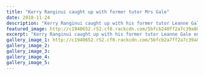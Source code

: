 ```yaml
---
title: "Kerry Ranginui caught up with former tutor Mrs Gale"
date: 2018-11-24
description: "Kerry Ranginui caught up with his former tutor Leanne Gale on a recent visit home..."
featured_image: http://c1940652.r52.cf0.rackcdn.com/5bfcb240ff2a7c39a8000d69/Kerry-Ranginui--250-Leanne-gale-24-Nov-chron.jpg
excerpt: "Kerry Ranginui caught up with his former tutor Leanne Gale on a recent visit home."
gallery_image_1: http://c1940652.r52.cf0.rackcdn.com/5bfcb2a7ff2a7c39a8000d6b/Kerry-Ranginui-story-other-artists-24-Nov-chron.jpg
gallery_image_2: 
gallery_image_3: 
gallery_image_4: 
gallery_image_5: 
---
```

